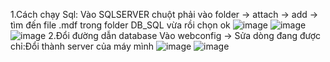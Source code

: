 1.Cách chạy Sql:
Vào SQLSERVER 
chuột phải vào folder -> attach -> add -> tìm đến file .mdf trong folder DB_SQL vừa rồi chọn ok
![image](https://user-images.githubusercontent.com/117361552/232726970-f4da1489-7181-4f58-9243-3f9f4a4d98ac.png)
![image](https://user-images.githubusercontent.com/117361552/232727497-904a855a-1e1e-4e41-9f9f-c513c7891906.png)
![image](https://user-images.githubusercontent.com/117361552/232727555-026faa1f-c7da-466f-8acc-98d617fd687c.png)
2.Đổi đường dẫn database
Vào webconfig -> Sửa dòng đang được chỉ:Đổi thành server của máy mình
![image](https://user-images.githubusercontent.com/117361552/232729018-f8e2997c-b227-4c93-b1f5-773ce31c2736.png)
![image](https://user-images.githubusercontent.com/117361552/232729352-bf14dd98-f4bd-4b4c-a30f-098514740419.png)


